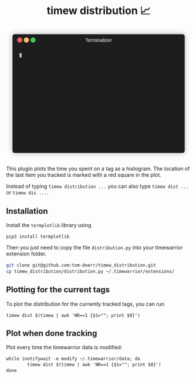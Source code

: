 <h1 align="center">timew distribution 📈</h1>

<p align="center">
    <img src='https://github.com/tom-doerr/bins/raw/main/timew_distribution/td1.gif'>
    <p align="center">
    </p>
</p>

This plugin plots the time you spent on a tag as a histogram.
The location of the last item you tracked is marked with a red square in the plot.

Instead of typing `timew distribution ...` you can also type `timew dist ...` or `timew dis ...`.


## Installation
Install the `termplotlib` library using
```
pip3 install termplotlib
```

Then you just need to copy the file `distribution.py` into your timewarrior extension folder.
```bash
git clone git@github.com:tom-doerr/timew_distribution.git
cp timew_distribution/distribution.py ~/.timewarrior/extensions/
```

## Plotting for the current tags
To plot the distribution for the currently tracked tags, you can run
```
timew dist $(timew | awk 'NR==1 {$1=""; print $0}')
```
## Plot when done tracking
Plot every time the timewarrior data is modified:
```
while inotifywait -e modify ~/.timewarrior/data; do
        timew dist $(timew | awk 'NR==1 {$1=""; print $0}')
done
```
